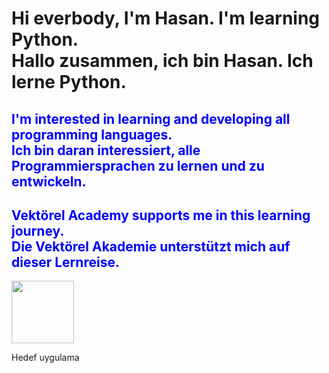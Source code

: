 
<h1 text-align: center>Hi everbody, I'm Hasan. I'm learning Python.<br>Hallo zusammen, ich bin Hasan. Ich lerne Python.</h1>
<h2 style="color:blue">I'm interested in learning and developing all programming languages.<br>Ich bin daran interessiert, alle Programmiersprachen zu lernen und zu entwickeln.</h2>
<h2 style="color:blue">Vektörel Academy supports me in this learning journey.<br>Die Vektörel Akademie unterstützt mich auf dieser Lernreise.</h2>

<img height="100" src="https://beecrowd.com/wp-content/uploads/2024/04/2022-07-19-Melhores-cursos-de-Python.jpg"/>
<p>Hedef uygulama</p>
<!--
**HMA09/HMA09** is a ✨ _special_ ✨ repository because its `README.md` (this file) appears on your GitHub profile.

Here are some ideas to get you started:

- 🔭 I’m currently working on ...
- 🌱 I’m currently learning ...
- 👯 I’m looking to collaborate on ...
- 🤔 I’m looking for help with ...
- 💬 Ask me about ...
- 📫 How to reach me: ...
- 😄 Pronouns: ...
- ⚡ Fun fact: ...
-->
